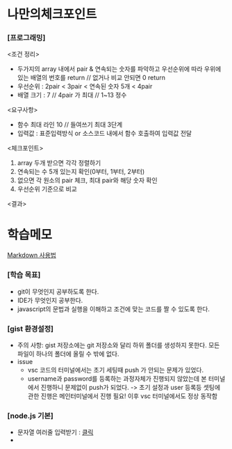 # 나만의체크포인트
### [프로그래밍]

<조건 정리>
- 두가지의 array 내에서 pair & 연속되는 숫자를 파악하고 우선순위에 따라 우위에 있는 배열의 번호를 return // 없거나 비교 안되면 0 return
- 우선순위 : 2pair < 3pair < 연속된 숫자 5개 < 4pair
- 배열 크기 : 7 // 4pair 가 최대 // 1~13 정수

<요구사항>
- 함수 최대 라인 10 // 들여쓰기 최대 3단계
- 입력값 : 표준입력방식 or 소스코드 내에서 함수 호출하여 입력값 전달

<체크포인트>
1. array 두개 받으면 각각 정렬하기
2. 연속되는 수 5개 있는지 확인(0부터, 1부터, 2부터)
3. 없으면 각 원소의 pair 체크, 최대 pair와 해당 숫자 확인
4. 우선순위 기준으로 비교

<결과>


# 학습메모

[Markdown 사용법](https://heropy.blog/2017/09/30/markdown/)

### [학습 목표]
- git이 무엇인지 공부하도록 한다.
- IDE가 무엇인지 공부한다.
- javascript의 문법과 실행을 이해하고 조건에 맞는 코드를 짤 수 있도록 한다.

### [gist 환경설정]
- 주의 사항: gist 저장소에는 git 저장소와 달리 하위 폴더를 생성하지 못한다. 모든 파일이 하나의 폴더에 올릴 수 밖에 없다.
- issue 
    - vsc 코드의 터미널에서는 초기 세팅때 push 가 안되는 문제가 있었다. 
    - username과 password를 등록하는 과정자체가 진행되지 않았는데 본 터미널에서 진행하니 문제없이 push가 되었다. 
    -> 초기 설정과 user 등록등 셋팅에 관한 진행은 메인터미널에서 진행 필요! 이후 vsc 터미널에서도 정상 동작함

### [node.js 기본]
- 문자열 여러줄 입력받기 : [클릭](https://velog.io/@exploit017/%EB%B0%B1%EC%A4%80Node.js-Node.js-%EC%9E%85%EB%A0%A5-%EB%B0%9B%EA%B8%B0)
- 
